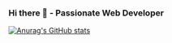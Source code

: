 ### Hi there 👋 - Passionate Web Developer

[![Anurag's GitHub stats](https://github-readme-stats.vercel.app/api?username=VuongPham)](https://github.com/anuraghazra/github-readme-stats)

<!--
**VuongPham2001/VuongPham2001** is a ✨ _special_ ✨ repository because its `README.md` (this file) appears on your GitHub profile.

Here are some ideas to get you started:

- 🔭 I’m currently working on ...
- 🌱 I’m currently learning ...
- 👯 I’m looking to collaborate on ...
- 🤔 I’m looking for help with ...
- 💬 Ask me about ...
- 📫 How to reach me: ...
- 😄 Pronouns: ...
- ⚡ Fun fact: ...
-->
